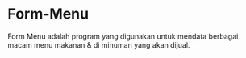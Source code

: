 # Form-Menu
Form Menu adalah program yang digunakan untuk mendata berbagai macam menu makanan &amp; di minuman yang akan dijual.
